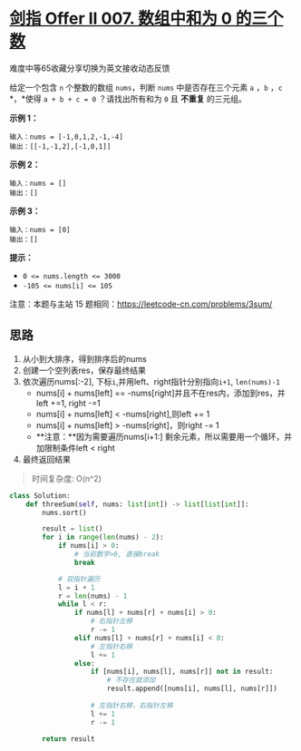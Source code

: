 # [剑指 Offer II 007. 数组中和为 0 的三个数](https://leetcode.cn/problems/1fGaJU/)

难度中等65收藏分享切换为英文接收动态反馈

给定一个包含 `n` 个整数的数组 `nums`，判断 `nums` 中是否存在三个元素 `a` ，`b` ，`c` *，*使得 `a + b + c = 0` ？请找出所有和为 `0` 且 **不重复** 的三元组。

 

**示例 1：**

```
输入：nums = [-1,0,1,2,-1,-4]
输出：[[-1,-1,2],[-1,0,1]]
```

**示例 2：**

```
输入：nums = []
输出：[]
```

**示例 3：**

```
输入：nums = [0]
输出：[]
```

 

**提示：**

- `0 <= nums.length <= 3000`
- `-105 <= nums[i] <= 105`

 

注意：本题与主站 15 题相同：https://leetcode-cn.com/problems/3sum/





## 思路

1. 从小到大排序，得到排序后的nums
2. 创建一个空列表res，保存最终结果
3. 依次遍历nums[:-2], 下标`i`,并用left、right指针分别指向`i+1`, `len(nums)-1`
   - nums[i] + nums[left] == -nums[right]并且不在res内，添加到res，并left +=1, right -=1
   - nums[i] + nums[left] < -nums[right],则left += 1
   - nums[i] + nums[left] > -nums[right]，则right -= 1
   - **注意：**因为需要遍历nums[i+1:] 剩余元素，所以需要用一个循环，并加限制条件left < right
4. 最终返回结果

> 时间复杂度: O(n^2)

```python
class Solution:
    def threeSum(self, nums: list[int]) -> list[list[int]]:
        nums.sort()

        result = list()
        for i in range(len(nums) - 2):
            if nums[i] > 0:
                # 当前数字>0, 直接break
                break

            # 双指针遍历
            l = i + 1
            r = len(nums) - 1
            while l < r:
                if nums[l] + nums[r] + nums[i] > 0:
                    # 右指针左移
                    r -= 1
                elif nums[l] + nums[r] + nums[i] < 0:
                    # 左指针右移
                    l += 1
                else:
                    if [nums[i], nums[l], nums[r]] not in result:
                        # 不存在就添加
                        result.append([nums[i], nums[l], nums[r]])
                        
                    # 左指针右移，右指针左移
                    l += 1
                    r -= 1

        return result
```

